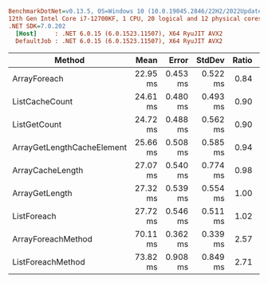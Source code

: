 ``` ini

BenchmarkDotNet=v0.13.5, OS=Windows 10 (10.0.19045.2846/22H2/2022Update)
12th Gen Intel Core i7-12700KF, 1 CPU, 20 logical and 12 physical cores
.NET SDK=7.0.202
  [Host]     : .NET 6.0.15 (6.0.1523.11507), X64 RyuJIT AVX2
  DefaultJob : .NET 6.0.15 (6.0.1523.11507), X64 RyuJIT AVX2


```
|                     Method |     Mean |    Error |   StdDev | Ratio | RatioSD |
|--------------------------- |---------:|---------:|---------:|------:|--------:|
|               ArrayForeach | 22.95 ms | 0.453 ms | 0.522 ms |  0.84 |    0.02 |
|             ListCacheCount | 24.61 ms | 0.480 ms | 0.493 ms |  0.90 |    0.02 |
|               ListGetCount | 24.72 ms | 0.488 ms | 0.562 ms |  0.90 |    0.03 |
| ArrayGetLengthCacheElement | 25.66 ms | 0.508 ms | 0.585 ms |  0.94 |    0.03 |
|           ArrayCacheLength | 27.07 ms | 0.540 ms | 0.774 ms |  0.98 |    0.03 |
|             ArrayGetLength | 27.32 ms | 0.539 ms | 0.554 ms |  1.00 |    0.00 |
|                ListForeach | 27.72 ms | 0.546 ms | 0.511 ms |  1.02 |    0.03 |
|         ArrayForeachMethod | 70.11 ms | 0.362 ms | 0.339 ms |  2.57 |    0.06 |
|          ListForeachMethod | 73.82 ms | 0.908 ms | 0.849 ms |  2.71 |    0.06 |
